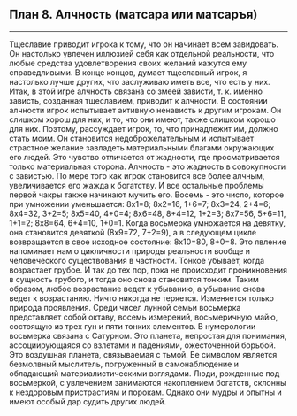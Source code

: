 ## План 8. Алчность (матсара или матсаръя)


---
Тщеславие приводит игрока к тому, что он начинает всем завидовать. Он настолько увлечен иллюзией себя как отдельной реальности, что любые средства удовлетворения своих желаний кажутся ему справедливыми. В конце концов, думает тщеславный игрок, я настолько лучше других, что заслуживаю иметь все, что есть у них. Итак, в этой игре алчность связана со змеей зависти, т. к. именно зависть, созданная тщеславием, приводит к алчности. В состоянии алчности игрок испытывает активную ненависть к другим игрокам. Он слишком хорош для них, и то, что они имеют, также слишком хорошо для них. Поэтому, рассуждает игрок, то, что принадлежит им, должно стать моим. Он становится недоброжелательным и испытывает страстное желание завладеть материальными благами окружающих его людей. Это чувство отличается от жадности, где просматривается только материальная сторона. Алчность - это жадность в совокупности с завистью. По мере того как игрок становится все более алчным, увеличивается его жажда к богатству. И все остальные проблемы первой чакры также начинают мучить его. Восемь - это число, которое при умножении уменьшается: 8x1=8; 8x2=16, 1+6=7; 8х3=24, 2+4=6; 8х4=32, 3+2=5; 8х5=40, 4+0=4; 8x6=48, 8+4=12, 1+2=3; 8х7=56, 5+6=11, 1+1=2; 8х8=64, 6+4=10, 1+0=1. Когда восьмерка умножается на девятку, она становится девяткой (8x9=72, 7+2=9), а в следующем цикле возвращается в свое исходное состояние: 8x10=80, 8+0=8. Это явление напоминает нам о цикличности природы реальности вообще и человеческого существования в частности. Тонкое убывает, когда возрастает грубое. И так до тех пор, пока не происходит проникновения в сущность грубого, и тогда оно снова становится тонким. Таким образом, любое возрастание ведет к убыванию, а убывание снова ведет к возрастанию. Ничто никогда не теряется. Изменяется только природа проявления. Среди чисел лунной семьи восьмерка представляет собой октаву, восемь измерений, восьмеричную майю, состоящую из трех гун и пяти тонких элементов. В нумерологии восьмерка связана с Сатурном. Это планета, непростая для понимания, ассоциирующаяся со взлетами и падениями, ожесточенной борьбой. Это воздушная планета, связываемая с тьмой. Ее символом является безмолвный мыслитель, погруженный в самонаблюдение и обладающий материалистическими взглядами. Люди, рожденные под восьмеркой, с увлечением занимаются накоплением богатств, склонны к нездоровым пристрастиям и порокам. Однако они мудры и опытны и имеют особый дар судить других людей.
